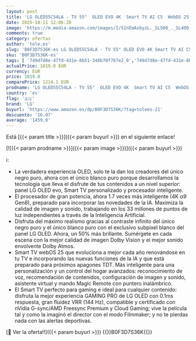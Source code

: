 ```yaml
---
layout: post
title: 'LG OLED55C54LA - TV 55"  OLED EVO 4K  Smart TV AI C5  WebOS 25  Super Upscaling  Dolby Vision y Dolby Atmos  AMD FreeSync  Alexa/Google Assistant  Negro'
date: 2025-10-11 12:06:28
image: 'https://m.media-amazon.com/images/I/51nEmAsbyzL._SL500_._SL400_.jpg'
comments: true
category: ofertas
author: 'tole.es'
slug: 'B0F3D7S36K-es LG OLED55C54LA - TV 55" OLED EVO 4K Smart TV AI C5 WebOS...'
sku: 'B0F3D7S36K-es'
tags: [ '749d7d8e-47fd-431e-8b51-348b70f767e2_0','749d7d8e-47fd-431e-8b51-348b70f767e2_6901','Arborist Merchandising Root','Custom Stores','Electrónica','Self Service','Special Features Stores','TV, vídeo y home cinema','Televisores','Top Brands Tech Selection','Top Brands Tech TVs','Xbox Anywhere - Selección de televisores','dd635ce1-b8f1-4920-b4b9-c00c26aa6274_0','dd635ce1-b8f1-4920-b4b9-c00c26aa6274_7001','lg','smart','tv','🇪🇸', ]
actualPrice: 1019.0 EUR
currency: EUR
price: 1019.0
comparePrice: 1214.1 EUR
prodname: 'LG OLED55C54LA - TV 55"  OLED EVO 4K  Smart TV AI C5  WebOS 25  Super Upscaling  Dolby Vision y Dolby Atmos  AMD FreeSync  Alexa/Google Assistant  Negro'
country: 'es'
flag: '🇪🇸'
brand: 'LG'
buyurl: 'https://www.amazon.es/dp/B0F3D7S36K/?tag=tolees-21'
descuento: '16.07'
average: '1459.0'
---
```


Está [{{< param title >}}]({{< param buyurl >}}) en el siguiente enlace!

[![{{< param prodname >}}]({{< param image >}})]({{< param buyurl >}})

ℹ️:

- La verdadera experiencia OLED, solo te la dan los creadores del único negro puro, ahora con el único blanco puro porque desarrollamos la tecnología que lleva el disfrute de tus contenidos a un nivel superior: panel LG OLED evo, Smart TV personalizado y procesador inteligente.
- El procesador de gran potencia, ahora 1.7 veces más inteligente (4K α9 Gen8), preparado para incorporar las novedades de la IA. Maximiza la calidad de imagen y sonido, trabajando en los 33 millones de puntos de luz independientes a través de la Inteligencia Artificial.
- Disfruta del máximo realismo gracias al contraste infinito del único negro puro y el único blanco puro con el exclusivo subpíxel blanco del panel LG OLED. Ahora, un 50% más brillante. Sumérgete en cada escena con la mejor calidad de imagen Dolby Vision y el mejor sonido envolvente Dolby Atmos.
- Smart TV webOS 25 que evoluciona a mejor cada año renovándose en tu TV e incorporando las nuevas funciones de la IA y que está preparado para próximos apagones TDT. Más inteligente para una personalización y un control del hogar avanzados: reconocimiento de voz, recomendación de contenidos, configuración de imagen y sonido, asistente virtual y mando Magic Remote con puntero inalámbrico.
- El Smart TV perfecto para gaming e ideal para cualquier contenido: disfruta la mejor experiencia GAMING PRO de LG OLED con 0.1ms respuesta, gran fluidez VRR (144 Hz), compatible y certificado con nVidia G-sync/AMD Freesync Premium y Cloud Gaming; vive la película tal y como la imaginó el director con el modo Filmmaker; y no te pierdas nada con las alertas deportivas.

[🛒 Ver la oferta!!]({{< param buyurl >}})
{{<world>}}B0F3D7S36K{{</world>}}
